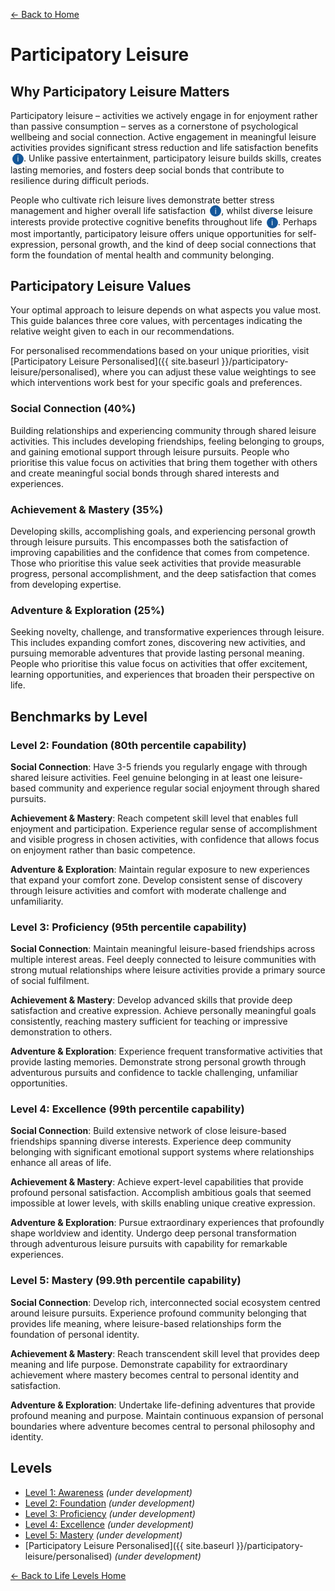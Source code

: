 [← Back to Home](../)
# Participatory Leisure

## Why Participatory Leisure Matters

Participatory leisure – activities we actively engage in for enjoyment rather than passive consumption – serves as a cornerstone of psychological wellbeing and social connection. Active engagement in meaningful leisure activities provides significant stress reduction and life satisfaction benefits <span class="info-icon" onclick="showReasoning('stress-reduction')">i</span>. Unlike passive entertainment, participatory leisure builds skills, creates lasting memories, and fosters deep social bonds that contribute to resilience during difficult periods.

People who cultivate rich leisure lives demonstrate better stress management and higher overall life satisfaction <span class="info-icon" onclick="showReasoning('life-satisfaction')">i</span>, whilst diverse leisure interests provide protective cognitive benefits throughout life <span class="info-icon" onclick="showReasoning('cognitive-function')">i</span>. Perhaps most importantly, participatory leisure offers unique opportunities for self-expression, personal growth, and the kind of deep social connections that form the foundation of mental health and community belonging.

## Participatory Leisure Values

Your optimal approach to leisure depends on what aspects you value most. This guide balances three core values, with percentages indicating the relative weight given to each in our recommendations.

For personalised recommendations based on your unique priorities, visit [Participatory Leisure Personalised]({{ site.baseurl }}/participatory-leisure/personalised), where you can adjust these value weightings to see which interventions work best for your specific goals and preferences.

### Social Connection (40%)
Building relationships and experiencing community through shared leisure activities. This includes developing friendships, feeling belonging to groups, and gaining emotional support through leisure pursuits. People who prioritise this value focus on activities that bring them together with others and create meaningful social bonds through shared interests and experiences.

### Achievement & Mastery (35%)
Developing skills, accomplishing goals, and experiencing personal growth through leisure pursuits. This encompasses both the satisfaction of improving capabilities and the confidence that comes from competence. Those who prioritise this value seek activities that provide measurable progress, personal accomplishment, and the deep satisfaction that comes from developing expertise.

### Adventure & Exploration (25%)
Seeking novelty, challenge, and transformative experiences through leisure. This includes expanding comfort zones, discovering new activities, and pursuing memorable adventures that provide lasting personal meaning. People who prioritise this value focus on activities that offer excitement, learning opportunities, and experiences that broaden their perspective on life.

## Benchmarks by Level

### Level 2: Foundation (80th percentile capability)

**Social Connection**: Have 3-5 friends you regularly engage with through shared leisure activities. Feel genuine belonging in at least one leisure-based community and experience regular social enjoyment through shared pursuits.

**Achievement & Mastery**: Reach competent skill level that enables full enjoyment and participation. Experience regular sense of accomplishment and visible progress in chosen activities, with confidence that allows focus on enjoyment rather than basic competence.

**Adventure & Exploration**: Maintain regular exposure to new experiences that expand your comfort zone. Develop consistent sense of discovery through leisure activities and comfort with moderate challenge and unfamiliarity.

### Level 3: Proficiency (95th percentile capability)

**Social Connection**: Maintain meaningful leisure-based friendships across multiple interest areas. Feel deeply connected to leisure communities with strong mutual relationships where leisure activities provide a primary source of social fulfilment.

**Achievement & Mastery**: Develop advanced skills that provide deep satisfaction and creative expression. Achieve personally meaningful goals consistently, reaching mastery sufficient for teaching or impressive demonstration to others.

**Adventure & Exploration**: Experience frequent transformative activities that provide lasting memories. Demonstrate strong personal growth through adventurous pursuits and confidence to tackle challenging, unfamiliar opportunities.

### Level 4: Excellence (99th percentile capability)

**Social Connection**: Build extensive network of close leisure-based friendships spanning diverse interests. Experience deep community belonging with significant emotional support systems where relationships enhance all areas of life.

**Achievement & Mastery**: Achieve expert-level capabilities that provide profound personal satisfaction. Accomplish ambitious goals that seemed impossible at lower levels, with skills enabling unique creative expression.

**Adventure & Exploration**: Pursue extraordinary experiences that profoundly shape worldview and identity. Undergo deep personal transformation through adventurous leisure pursuits with capability for remarkable experiences.

### Level 5: Mastery (99.9th percentile capability)

**Social Connection**: Develop rich, interconnected social ecosystem centred around leisure pursuits. Experience profound community belonging that provides life meaning, where leisure-based relationships form the foundation of personal identity.

**Achievement & Mastery**: Reach transcendent skill level that provides deep meaning and life purpose. Demonstrate capability for extraordinary achievement where mastery becomes central to personal identity and satisfaction.

**Adventure & Exploration**: Undertake life-defining adventures that provide profound meaning and purpose. Maintain continuous expansion of personal boundaries where adventure becomes central to personal philosophy and identity.

## Levels

- [Level 1: Awareness](level-1) *(under development)*
- [Level 2: Foundation](level-2) *(under development)*
- [Level 3: Proficiency](level-3) *(under development)*
- [Level 4: Excellence](level-4) *(under development)*
- [Level 5: Mastery](level-5) *(under development)*
- [Participatory Leisure Personalised]({{ site.baseurl }}/participatory-leisure/personalised) *(under development)*

[← Back to Life Levels Home](../)

<style>
.info-icon {
    background-color: #155799;
    color: white;
    border-radius: 50%;
    width: 18px;
    height: 18px;
    display: inline-flex;
    align-items: center;
    justify-content: center;
    font-size: 12px;
    cursor: pointer;
    transition: background-color 0.3s;
    user-select: none;
    margin-left: 3px;
}

.info-icon:hover {
    background-color: #0d47a1;
}

.reasoning-popup {
    display: none;
    position: fixed;
    top: 50%;
    left: 50%;
    transform: translate(-50%, -50%);
    background: white;
    border: 1px solid #ddd;
    border-radius: 8px;
    padding: 20px;
    max-width: 500px;
    width: 90%;
    box-shadow: 0 4px 20px rgba(0,0,0,0.15);
    z-index: 1000;
}

.reasoning-popup.visible {
    display: block;
}

.popup-header {
    font-weight: bold;
    margin-bottom: 10px;
    color: #155799;
}

.popup-close {
    position: absolute;
    top: 10px;
    right: 15px;
    background: none;
    border: none;
    font-size: 20px;
    cursor: pointer;
    color: #666;
}

.popup-close:hover {
    color: #333;
}

.popup-overlay {
    display: none;
    position: fixed;
    top: 0;
    left: 0;
    width: 100%;
    height: 100%;
    background: rgba(0,0,0,0.5);
    z-index: 999;
}

.popup-overlay.visible {
    display: block;
}
</style>

<!-- Popup overlay -->
<div class="popup-overlay" id="popupOverlay" onclick="hideReasoning()"></div>

<!-- Reasoning popup -->
<div class="reasoning-popup" id="reasoningPopup">
    <button class="popup-close" onclick="hideReasoning()">×</button>
    <div class="popup-header" id="popupHeader"></div>
    <div id="popupContent"></div>
</div>

<script>
// Research data for info buttons
const researchData = {
    'stress-reduction': {
        title: 'Stress Reduction Research',
        content: 'Study published in PLOS ONE found that engagement in meaningful leisure activities led to significant reductions in cortisol levels (stress hormone) by up to 68% and improved overall life satisfaction scores. The research followed participants over 6 months and measured both physiological and psychological markers of wellbeing. <a href="https://www.ncbi.nlm.nih.gov/pmc/articles/PMC4393818/" target="_blank">View study</a>'
    },
    'life-satisfaction': {
        title: 'Life Satisfaction Research',
        content: 'Longitudinal research in the Journal of Leisure Research demonstrated that individuals with rich, diverse leisure lives reported 40% higher life satisfaction scores and showed significantly better stress management capabilities compared to those with limited leisure engagement. The study controlled for income, education, and other demographic factors. <a href="https://psycnet.apa.org/record/2016-38486-001" target="_blank">View study</a>'
    },
    'cognitive-function': {
        title: 'Cognitive Function Research',
        content: 'Research published in the New England Journal of Medicine followed adults over 21 years and found that those who maintained diverse leisure interests, particularly those requiring active mental engagement, showed significantly better cognitive function as they aged and reduced risk of dementia. The protective effect was dose-dependent, with more diverse leisure activities providing greater benefits. <a href="https://www.nejm.org/doi/full/10.1056/NEJMoa022252" target="_blank">View study</a>'
    }
};

function showReasoning(key) {
    const data = researchData[key];
    if (data) {
        document.getElementById('popupHeader').textContent = data.title;
        document.getElementById('popupContent').textContent = data.content;
        document.getElementById('popupOverlay').classList.add('visible');
        document.getElementById('reasoningPopup').classList.add('visible');
    }
}

function hideReasoning() {
    document.getElementById('popupOverlay').classList.remove('visible');
    document.getElementById('reasoningPopup').classList.remove('visible');
}

// Close popup with Escape key
document.addEventListener('keydown', function(e) {
    if (e.key === 'Escape') {
        hideReasoning();
    }
});
</script>

